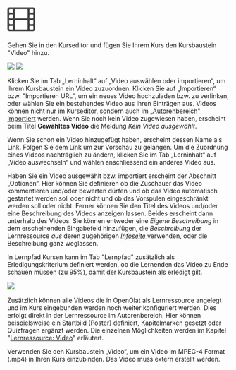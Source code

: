 
![](assets/video_64_0_434343_none.png)

Gehen Sie in den Kurseditor und fügen Sie Ihrem Kurs den Kursbaustein "Video"
hinzu.

![](assets/KB_video_hinzufuegen.png)
![](assets/KB_video_importieren.png)

Klicken Sie im Tab „Lerninhalt“ auf „Video auswählen oder importieren“, um
Ihrem Kursbaustein ein Video zuzuordnen. Klicken Sie auf „Importieren“ bzw.
"Importieren URL", um ein neues Video hochzuladen bzw. zu verlinken, oder
wählen Sie ein bestehendes Video aus Ihren Einträgen aus. Videos können nicht
nur im Kurseditor, sondern auch im [„Autorenbereich"
importiert](../display/OO160DE/Lernressource%EF%B9%95+Video.html) werden. Wenn
Sie noch kein Video zugewiesen haben, erscheint beim Titel **Gewähltes Video**
die Meldung _Kein Video ausgewählt_.

Wenn Sie schon ein Video hinzugefügt haben, erscheint dessen Name als Link.
Folgen Sie dem Link um zur Vorschau zu gelangen. Um die Zuordnung eines Videos
nachträglich zu ändern, klicken Sie im Tab „Lerninhalt“ auf „Video
auswechseln“ und wählen anschliessend ein anderes Video aus.

Haben Sie ein Video ausgewählt bzw. importiert erscheint der Abschnitt
„Optionen“. Hier können Sie definieren ob die Zuschauer das Video kommentieren
und/oder bewerten dürfen und ob das Video automatisch gestartet werden soll
oder nicht und ob das Vorspulen eingeschränkt werden soll oder nicht. Ferner
können Sie den Titel des Videos und/oder eine Beschreibung des Videos anzeigen
lassen. Beides erscheint dann unterhalb des Videos. Sie können entweder eine
_Eigene Beschreibung_ in dem erscheinenden Eingabefeld hinzufügen, die
_Beschreibung_ der Lernressource _aus_ deren zugehörigen [_Infoseite_
](../display/OO160DE/Infoseite.html)verwenden, oder die Beschreibung ganz
weglassen.

In Lernpfad Kursen kann im Tab "Lernpfad" zusätzlich als Erledigungskriterium
definiert werden, ob die Lernenden das Video zu Ende schauen müssen (zu 95%),
damit der Kursbaustein als erledigt gilt.

![](assets/eingebundenes_video.png)

Zusätzlich können alle Videos die in OpenOlat als Lernressource angelegt und
im Kurs eingebunden werden noch weiter konfiguriert werden. Dies erfolgt
direkt in der Lernressource im Autorenbereich. Hier können beispielsweise ein
Startbild (Poster) definiert, Kapitelmarken gesetzt oder Quizfragen ergänzt
werden. Die einzelnen Möglichkeiten werden im Kapitel "[Lernressource:
Video](../display/OO160DE/Lernressource%EF%B9%95+Video.html)" erläutert.

Verwenden Sie den Kursbaustein „Video“, um ein Video im MPEG-4 Format (.mp4)
in Ihren Kurs einzubinden. Das Video muss extern erstellt werden.

